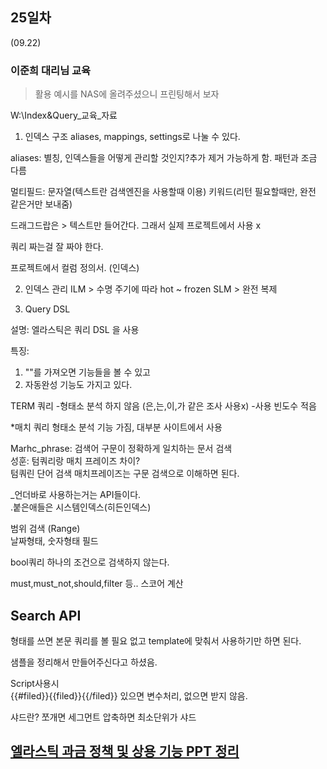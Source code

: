 ## 25일차
(09.22)

### 이준희 대리님 교육

> 활용 예시를 NAS에 올려주셨으니 프린팅해서 보자


W:\Index&Query_교육_자료

1. 인덱스 구조
   aliases, mappings, settings로 나눌 수 있다.

aliases: 별칭, 인덱스들을 어떻게 관리할 것인지?추가 제거 가능하게 함. 패턴과 조금 다름


멀티필드: 문자열(텍스트란 검색엔진을 사용할때 이용)
키워드(리턴 필요할때만, 완전 같은거만 보내줌)

드래그드랍은 > 텍스트만 들어간다.
그래서 실제 프로젝트에서 사용 x

쿼리 짜는걸 잘 짜야 한다.

프로젝트에서 컬럼 정의서. (인덱스)

2. 인덱스 관리
   ILM > 수명 주기에 따라 hot ~ frozen
   SLM > 완전 복제

3. Query DSL

설명: 엘라스틱은 쿼리 DSL 을 사용

특징:
1) ""를 가져오면 기능들을 볼 수 있고
2) 자동완성 기능도 가지고 있다.

TERM 쿼리
-형태소 분석 하지 않음 (은,는,이,가 같은 조사 사용x)
-사용 빈도수 적음

*매치 쿼리
형태소 분석 기능 가짐, 대부분 사이트에서 사용

Marhc_phrase:
검색어 구문이 정확하게 일치하는 문서 검색\
성훈: 텀쿼리랑 매치 프레이즈 차이?\
텀쿼린 단어 검색 매치프레이즈는 구문 검색으로 이해하면 된다.

_언더바로 사용하는거는 API들이다.\
.붙은애들은 시스템인덱스(히든인덱스)

범위 검색 (Range)\
날짜형태, 숫자형태 필드

bool쿼리
하나의 조건으로 검색하지 않는다.

must,must_not,should,filter 등..
스코어 계산

## Search API
형태를 쓰면
본문 쿼리를 볼 필요 없고
template에 맞춰서 사용하기만 하면 된다.


샘플을 정리해서 만들어주신다고 하셨음.

Script사용시\
{{#filed}}{{filed}}{{/filed}} 있으면 변수처리, 없으면 받지 않음.

샤드란?
쪼개면 세그먼트
압축하면 최소단위가 샤드

## [엘라스틱 과금 정책 및 상용 기능 PPT 정리](https://docs.google.com/presentation/d/1d_nmh9JDG6WtpcrYN90BUbIDmySL1PM0Woc5tBd9Bno/edit#slide=id.g28263c573b4_3_2)